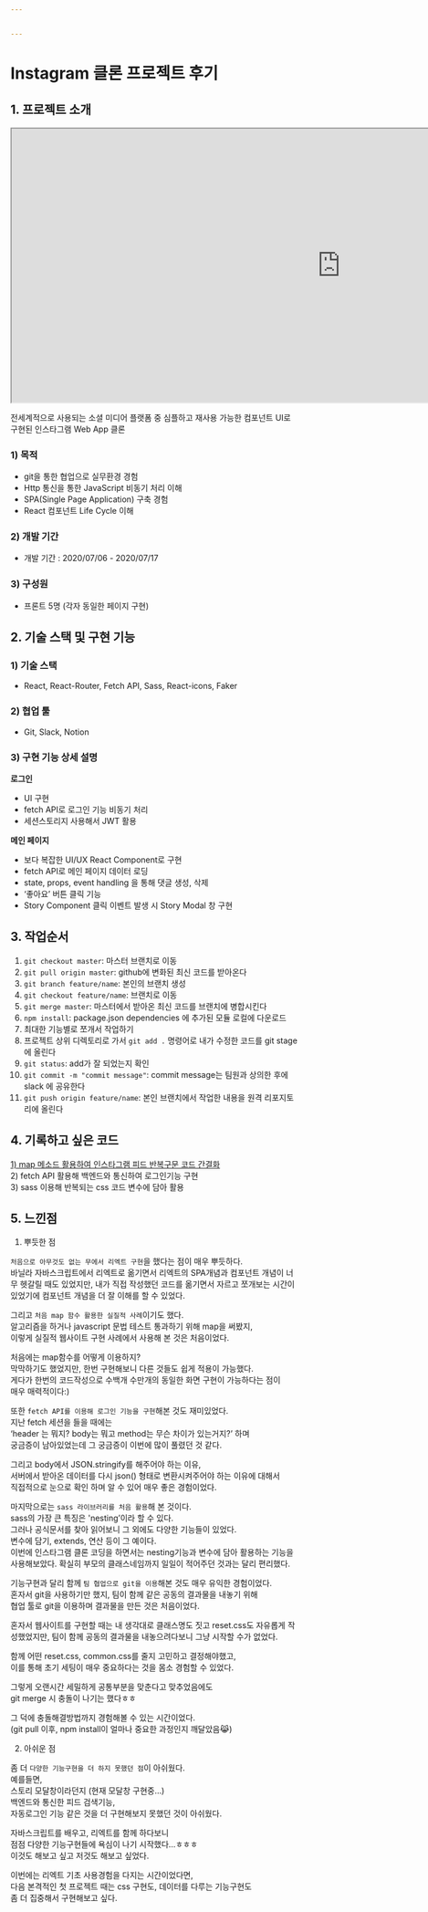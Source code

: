 ```yaml
---


---
```


<h1 id="instagram-클론-프로젝트-후기">Instagram 클론 프로젝트 후기</h1>
<h2 id="프로젝트-소개">1. 프로젝트 소개</h2>
<iframe width="1152" height="480" src="https://www.youtube.com/embed/uHw2Q8IyFvA" allowfullscreen=""></iframe>

<p>전세계적으로 사용되는 소셜 미디어 플랫폼 중 심플하고 재사용 가능한 컴포넌트 UI로 구현된 인스타그램 Web App 클론</p>
<h3 id="목적">1) 목적</h3>
<ul>
<li>git을 통한 협업으로 실무환경 경험</li>
<li>Http 통신을 통한 JavaScript 비동기 처리 이해</li>
<li>SPA(Single Page Application) 구축 경험</li>
<li>React 컴포넌트 Life Cycle 이해</li>
</ul>
<h3 id="개발-기간">2) 개발 기간</h3>
<ul>
<li>개발 기간 : 2020/07/06 - 2020/07/17</li>
</ul>
<h3 id="구성원">3) 구성원</h3>
<ul>
<li>프론트 5명 (각자 동일한 페이지 구현)</li>
</ul>
<h2 id="기술-스택-및-구현-기능">2. 기술 스택 및 구현 기능</h2>
<h3 id="기술-스택">1) 기술 스택</h3>
<ul>
<li>React, React-Router, Fetch API, Sass, React-icons, Faker</li>
</ul>
<h3 id="협업-툴">2) 협업 툴</h3>
<ul>
<li>Git, Slack, Notion</li>
</ul>
<h3 id="구현-기능-상세-설명">3) 구현 기능 상세 설명</h3>
<p><strong>로그인</strong></p>
<ul>
<li>UI 구현</li>
<li>fetch API로 로그인 기능 비동기 처리</li>
<li>세션스토리지 사용해서 JWT 활용</li>
</ul>
<p><strong>메인 페이지</strong></p>
<ul>
<li>보다 복잡한 UI/UX React Component로 구현</li>
<li>fetch API로 메인 페이지 데이터 로딩</li>
<li>state, props, event handling 을 통해 댓글 생성, 삭제</li>
<li>‘좋아요’ 버튼 클릭 기능</li>
<li>Story Component 클릭 이벤트 발생 시 Story Modal 창 구현</li>
</ul>
<h2 id="작업순서">3. 작업순서</h2>
<ol>
<li><code>git checkout master</code>: 마스터 브랜치로 이동</li>
<li><code>git pull origin master</code>: github에 변화된 최신 코드를 받아온다</li>
<li><code>git branch feature/name</code>: 본인의 브랜치 생성</li>
<li><code>git checkout feature/name</code>: 브랜치로 이동</li>
<li><code>git merge master</code>: 마스터에서 받아온 최신 코드를 브랜치에 병합시킨다</li>
<li><code>npm install</code>: package.json dependencies 에 추가된 모듈 로컬에 다운로드</li>
<li>최대한 기능별로 쪼개서 작업하기</li>
<li>프로젝트 상위 디렉토리로 가서 <code>git add .</code> 명령어로 내가 수정한 코드를 git stage 에 올린다</li>
<li><code>git status</code>: add가 잘 되었는지 확인</li>
<li><code>git commit -m "commit message"</code>: commit message는 팀원과 상의한 후에 slack 에 공유한다</li>
<li><code>git push origin feature/name</code>: 본인 브랜치에서 작업한 내용을 원격 리포지토리에 올린다</li>
</ol>
<h2 id="기록하고-싶은-코드">4. 기록하고 싶은 코드</h2>
<p><a href="https://dream-frontend.tistory.com/392">1) map 메소드 활용하여 인스타그램 피드 반복구문 코드 간결화</a><br>
2) fetch API 활용해 백엔드와 통신하여 로그인기능 구현<br>
3) sass 이용해 반복되는 css 코드 변수에 담아 활용</p>
<h2 id="느낀점">5. 느낀점</h2>
<ol>
<li>뿌듯한 점</li>
</ol>
<p><code>처음으로 아무것도 없는 무에서 리엑트 구현</code>을 했다는 점이 매우 뿌듯하다.<br>
바닐라 자바스크립트에서 리엑트로 옮기면서 리엑트의 SPA개념과 컴포넌트 개념이 너무 헷갈릴 때도 있었지만, 내가 직접 작성했던 코드를 옮기면서 자르고 쪼개보는 시간이 있었기에 컴포넌트 개념을 더 잘 이해를 할 수 있었다.</p>
<p>그리고 <code>처음 map 함수 활용한 실질적 사례</code>이기도 했다.<br>
알고리즘을 하거나 javascript 문법 테스트 통과하기 위해 map을 써봤지,<br>
이렇게 실질적 웹사이트 구현 사례에서 사용해 본 것은 처음이었다.</p>
<p>처음에는 map함수를 어떻게 이용하지?<br>
막막하기도 했었지만, 한번 구현해보니 다른 것들도 쉽게 적용이 가능했다.<br>
게다가 한번의 코드작성으로 수백개 수만개의 동일한 화면 구현이 가능하다는 점이<br>
매우 매력적이다:)</p>
<p>또한 <code>fetch API를 이용해 로그인 기능을 구현</code>해본 것도 재미있었다.<br>
지난 fetch 세션을 들을 때에는<br>
‘header 는 뭐지? body는 뭐고 method는 무슨 차이가 있는거지?’ 하며<br>
궁금증이 남아있었는데 그 궁금증이 이번에 많이 풀렸던 것 같다.</p>
<p>그리고 body에서 JSON.stringify를 해주어야 하는 이유,<br>
서버에서 받아온 데이터를 다시 json() 형태로 변환시켜주어야 하는 이유에 대해서<br>
직접적으로 눈으로 확인 하며 알 수 있어 매우 좋은 경험이었다.</p>
<p>마지막으로는 <code>sass 라이브러리를 처음 활용</code>해 본 것이다.<br>
sass의 가장 큰 특징은 'nesting’이라 할 수 있다.<br>
그러나 공식문서를 찾아 읽어보니 그 외에도 다양한 기능들이 있었다.<br>
변수에 담기, extends, 연산 등이 그 예이다.<br>
이번에 인스타그램 클론 코딩을 하면서는 nesting기능과 변수에 담아 활용하는 기능을 사용해보았다. 확실히 부모의 클래스네임까지 일일이 적어주던 것과는 달리 편리했다.</p>
<p>기능구현과 달리 함께 <code>팀 협업으로 git을 이용</code>해본 것도 매우 유익한 경험이었다.<br>
혼자서 git을 사용하기만 했지, 팀이 함께 같은 공동의 결과물을 내놓기 위해<br>
협업 툴로 git을 이용하며 결과물을 만든 것은 처음이었다.</p>
<p>혼자서 웹사이트를 구현할 때는 내 생각대로 클래스명도 짓고 reset.css도 자유롭게 작성했었지만, 팀이 함께 공동의 결과물을 내놓으려다보니 그냥 시작할 수가 없었다.</p>
<p>함께 어떤 reset.css, common.css를 줄지 고민하고 결정해야했고,<br>
이를 통해 초기 세팅이 매우 중요하다는 것을 몸소 경험할 수 있었다.</p>
<p>그렇게 오랜시간 세밀하게 공통부분을 맞춘다고 맞추었음에도<br>
git merge 시 충돌이 나기는 했다ㅎㅎ</p>
<p>그 덕에 충돌해결방법까지 경험해볼 수 있는 시간이었다.<br>
(git pull 이후, npm install이 얼마나 중요한 과정인지 깨달았음😹)</p>
<ol start="2">
<li>아쉬운 점</li>
</ol>
<p>좀 더 <code>다양한 기능구현을 더 하지 못했던 점</code>이 아쉬웠다.<br>
예를들면,<br>
스토리 모달창이라던지 (현재 모달창 구현중…)<br>
백엔드와 통신한 피드 검색기능,<br>
자동로그인 기능 같은 것을 더 구현해보지 못했던 것이 아쉬웠다.</p>
<p>자바스크립트를 배우고, 리엑트를 함께 하다보니<br>
점점 다양한 기능구현들에 욕심이 나기 시작했다…ㅎㅎㅎ<br>
이것도 해보고 싶고 저것도 해보고 싶었다.</p>
<p>이번에는 리엑트 기초 사용경험을 다지는 시간이었다면,<br>
다음 본격적인 첫 프로젝트 때는 css 구현도, 데이터를 다루는 기능구현도<br>
좀 더 집중해서 구현해보고 싶다.</p>


